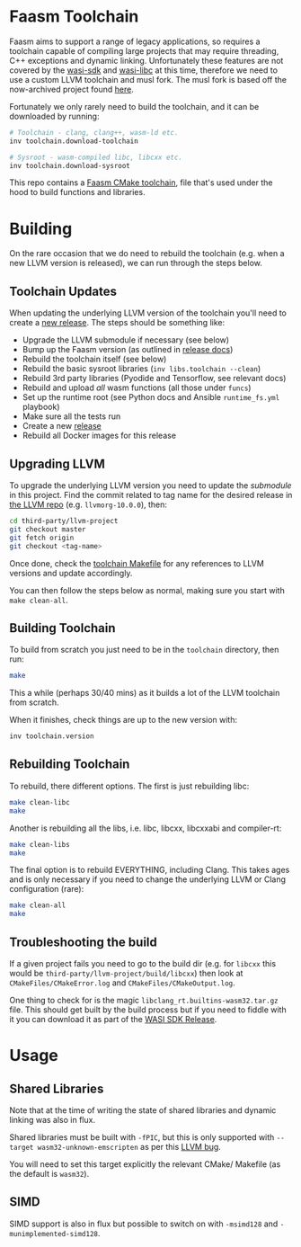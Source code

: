 # Faasm Toolchain

Faasm aims to support a range of legacy applications, so requires a toolchain
capable of compiling large projects that may require threading, C++ exceptions 
and dynamic linking. Unfortunately these features are not covered by the 
[wasi-sdk](https://github.com/WebAssembly/wasi-sdk) and 
[wasi-libc](https://github.com/WebAssembly/wasi-libc) at this time, therefore
we need to use a custom LLVM toolchain and musl fork. The musl fork is based
off the now-archived project found [here](https://github.com/jfbastien/musl). 

Fortunately we only rarely need to build the toolchain, and it can be downloaded
by running:

```bash
# Toolchain - clang, clang++, wasm-ld etc.
inv toolchain.download-toolchain

# Sysroot - wasm-compiled libc, libcxx etc.
inv toolchain.download-sysroot
```

This repo contains a [Faasm CMake toolchain](../toolchain/FaasmToolchain.cmake),
file that's used under the hood to build functions and libraries.

# Building

On the rare occasion that we do need to rebuild the toolchain (e.g. when a new 
LLVM version is released), we can run through the steps below.

## Toolchain Updates

When updating the underlying LLVM version of the toolchain you'll need to create a 
[new release](releases.md). The steps should be something like:

- Upgrade the LLVM submodule if necessary (see below)
- Bump up the Faasm version (as outlined in [release docs](releases.md))
- Rebuild the toolchain itself (see below)
- Rebuild the basic sysroot libraries (`inv libs.toolchain --clean`)
- Rebuild 3rd party libraries (Pyodide and Tensorflow, see relevant docs)
- Rebuild and upload _all_ wasm functions (all those under `funcs`)
- Set up the runtime root (see Python docs and Ansible `runtime_fs.yml` playbook)
- Make sure all the tests run
- Create a new [release](releases.md)
- Rebuild all Docker images for this release

## Upgrading LLVM

To upgrade the underlying LLVM version you need to update the _submodule_ in this 
project. Find the commit related to tag name for the desired release in 
[the LLVM repo](https://github.com/llvm/llvm-project/releases) (e.g. `llvmorg-10.0.0`), then:

```bash
cd third-party/llvm-project
git checkout master
git fetch origin
git checkout <tag-name>
```

Once done, check the [toolchain Makefile](../toolchain/Makefile) for any references to LLVM 
versions and update accordingly.

You can then follow the steps below as normal, making sure you start with `make clean-all`.


## Building Toolchain

To build from scratch you just need to be in the `toolchain` directory, then run:

```bash
make
```

This a while (perhaps 30/40 mins) as it builds a lot of the LLVM toolchain from scratch.

When it finishes, check things are up to the new version with:

```bash
inv toolchain.version
```

## Rebuilding Toolchain

To rebuild, there different options. The first is just rebuilding libc:

```bash
make clean-libc
make
```

Another is rebuilding all the libs, i.e. libc, libcxx, libcxxabi and compiler-rt:

```bash
make clean-libs
make
```

The final option is to rebuild EVERYTHING, including Clang. This takes ages and is only necessary if you need to change the underlying LLVM or Clang configuration (rare):

```bash
make clean-all
make
```

## Troubleshooting the build

If a given project fails you need to go to the build dir (e.g. for `libcxx` this would be `third-party/llvm-project/build/libcxx`) then look at `CMakeFiles/CMakeError.log` and `CMakeFiles/CMakeOutput.log`.

One thing to check for is the magic `libclang_rt.builtins-wasm32.tar.gz` file. This should get built by the build process but if you need to fiddle with it you can download it as part of the [WASI SDK Release](https://github.com/CraneStation/wasi-sdk/releases).

# Usage

## Shared Libraries

Note that at the time of writing the state of shared libraries and dynamic linking was also in flux. 

Shared libraries must be built with `-fPIC`, but this is only supported with `--target wasm32-unknown-emscripten` as per this [LLVM bug](https://bugs.llvm.org/show_bug.cgi?id=42714).

You will need to set this target explicitly the relevant CMake/ Makefile (as the default is `wasm32`).

## SIMD

SIMD support is also in flux but possible to switch on with `-msimd128` and `-munimplemented-simd128`.
